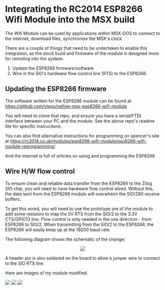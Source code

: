 # Integrating the RC2014 ESP8266 Wifi Module into the MSX build

The Wifi Module can be used by applications within MSX-DOS to connect to the internet, download files, synchronise the MSX's clock

There are a couple of things that need to be undertaken to enable this integration, as the stock build and firmware of the module is designed more for remoting into the system.

1. Update the ESP8266 firmware/software
2. Wire in the SIO's hardware flow control line (RTS) to the ESP8266.

## Updating the ESP8266 firmware

The software written for the ESP8266 module can be found at https://github.com/vipoo/yellow-msx-esp8266-wifi-module

You will need to clone that repo, and ensure you have a serial/FTDI interface between your PC and the module.  See the above repo's readme file for specific instructions.

You can also find alternative instructions for programming on spencer's site at https://rc2014.co.uk/modules/esp8266-wifi-module/esp8266-wifi-module-reprogramming/

And the internet is full of articles on using and programming the ESP8266

## Wire H/W flow control

To ensure clean and reliable data transfer from the ESP8266 to the Zilog SIO chip, you will need to have hardware flow control wired.  Without this, the data sent from the ESP8266 module will overwhelm the SIO/Z80 receive buffers.

To get this wired, you will need to use the prototype are of the module to add some resistors to map the 5V RTS from the SIO/2 to the 3.3V CTS/GPIO13 line.  Flow control is only needed in the one direction - from ESP8266 to SIO/2.  When transmitting from the SIO/2 to the ESP8266, the ESP8266 will easily keep up at the 19200 baud rate.

The following diagram shows the schematic of the change:

<p align="center">
<image src="./schematic.png">
</p>

A header pin is also soldered on the board to allow a jumper wire to connect to the SIO RTS line.

Here are images of my module modified.

<image src="./image1.jpg">
<image src="./image2.jpg">
<image src="./image3.jpg">
